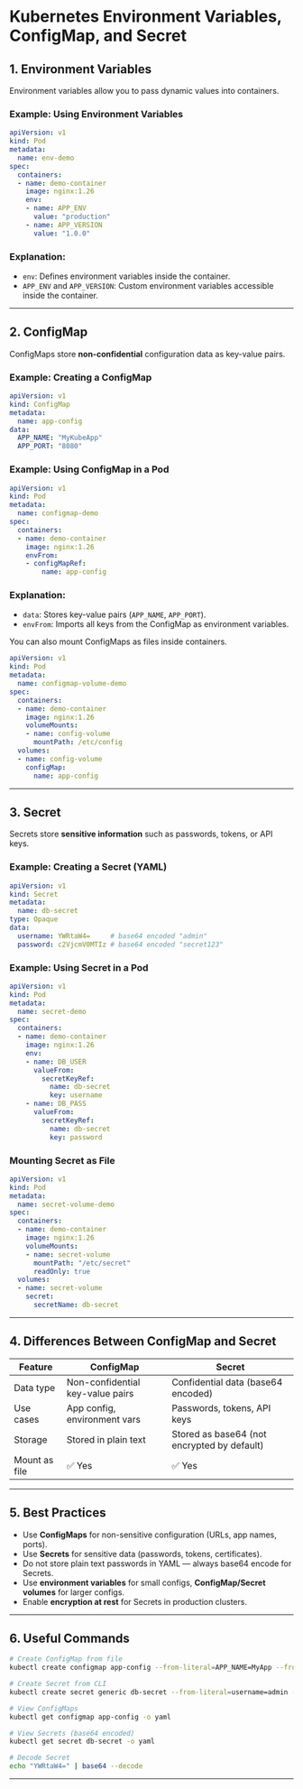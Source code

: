 
# Kubernetes Environment Variables, ConfigMap, and Secret

## 1. Environment Variables
Environment variables allow you to pass dynamic values into containers.

### Example: Using Environment Variables
```yaml
apiVersion: v1
kind: Pod
metadata:
  name: env-demo
spec:
  containers:
  - name: demo-container
    image: nginx:1.26
    env:
    - name: APP_ENV
      value: "production"
    - name: APP_VERSION
      value: "1.0.0"
```

### Explanation:
- `env`: Defines environment variables inside the container.
- `APP_ENV` and `APP_VERSION`: Custom environment variables accessible inside the container.

---

## 2. ConfigMap
ConfigMaps store **non-confidential** configuration data as key-value pairs.

### Example: Creating a ConfigMap
```yaml
apiVersion: v1
kind: ConfigMap
metadata:
  name: app-config
data:
  APP_NAME: "MyKubeApp"
  APP_PORT: "8080"
```

### Example: Using ConfigMap in a Pod
```yaml
apiVersion: v1
kind: Pod
metadata:
  name: configmap-demo
spec:
  containers:
  - name: demo-container
    image: nginx:1.26
    envFrom:
    - configMapRef:
        name: app-config
```

### Explanation:
- `data`: Stores key-value pairs (`APP_NAME`, `APP_PORT`).
- `envFrom`: Imports all keys from the ConfigMap as environment variables.

You can also mount ConfigMaps as files inside containers.

```yaml
apiVersion: v1
kind: Pod
metadata:
  name: configmap-volume-demo
spec:
  containers:
  - name: demo-container
    image: nginx:1.26
    volumeMounts:
    - name: config-volume
      mountPath: /etc/config
  volumes:
  - name: config-volume
    configMap:
      name: app-config
```

---

## 3. Secret
Secrets store **sensitive information** such as passwords, tokens, or API keys.

### Example: Creating a Secret (YAML)
```yaml
apiVersion: v1
kind: Secret
metadata:
  name: db-secret
type: Opaque
data:
  username: YWRtaW4=     # base64 encoded "admin"
  password: c2VjcmV0MTIz # base64 encoded "secret123"
```

### Example: Using Secret in a Pod
```yaml
apiVersion: v1
kind: Pod
metadata:
  name: secret-demo
spec:
  containers:
  - name: demo-container
    image: nginx:1.26
    env:
    - name: DB_USER
      valueFrom:
        secretKeyRef:
          name: db-secret
          key: username
    - name: DB_PASS
      valueFrom:
        secretKeyRef:
          name: db-secret
          key: password
```

### Mounting Secret as File
```yaml
apiVersion: v1
kind: Pod
metadata:
  name: secret-volume-demo
spec:
  containers:
  - name: demo-container
    image: nginx:1.26
    volumeMounts:
    - name: secret-volume
      mountPath: "/etc/secret"
      readOnly: true
  volumes:
  - name: secret-volume
    secret:
      secretName: db-secret
```

---

## 4. Differences Between ConfigMap and Secret
| Feature             | ConfigMap                           | Secret                                |
|---------------------|-------------------------------------|----------------------------------------|
| Data type           | Non-confidential key-value pairs    | Confidential data (base64 encoded)     |
| Use cases           | App config, environment vars        | Passwords, tokens, API keys            |
| Storage             | Stored in plain text                | Stored as base64 (not encrypted by default) |
| Mount as file       | ✅ Yes                              | ✅ Yes                                 |

---

## 5. Best Practices
- Use **ConfigMaps** for non-sensitive configuration (URLs, app names, ports).
- Use **Secrets** for sensitive data (passwords, tokens, certificates).
- Do not store plain text passwords in YAML — always base64 encode for Secrets.
- Use **environment variables** for small configs, **ConfigMap/Secret volumes** for larger configs.
- Enable **encryption at rest** for Secrets in production clusters.

---

## 6. Useful Commands
```bash
# Create ConfigMap from file
kubectl create configmap app-config --from-literal=APP_NAME=MyApp --from-literal=APP_PORT=8080

# Create Secret from CLI
kubectl create secret generic db-secret --from-literal=username=admin --from-literal=password=secret123

# View ConfigMaps
kubectl get configmap app-config -o yaml

# View Secrets (base64 encoded)
kubectl get secret db-secret -o yaml

# Decode Secret
echo "YWRtaW4=" | base64 --decode
```

---
